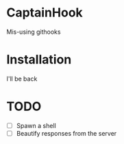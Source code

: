 # CaptainHook

Mis-using githooks



# Installation

I'll be back


# TODO
- [ ] Spawn a shell
- [ ] Beautify responses from the server
